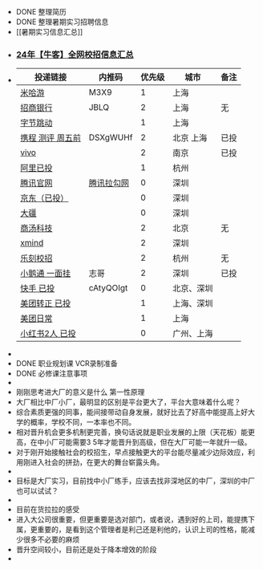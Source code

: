 - DONE 整理简历
- DONE 整理暑期实习招聘信息
- [[暑期实习信息汇总]]
- ### [24年【牛客】全网校招信息汇总](https://docs.qq.com/sheet/DR1haQktleU54bWl6?tab=BB08J2&login_t=1710057975058&_t=1710058744608&u=726a43336d944aa5949eae3e7b814be2)
- |投递链接|内推码|优先级|城市|备注|
  |--|--|--|--|--|
  |[米哈游]( https://jobs.mihoyo.com/#/campus/position/4813) |M3X9|1|上海||
  |[招商银行](https://cmb-recruitment-mobile.paas.cmbchina.com/positionDetail/school?qrCodeId=EBEAD42C-A548-4F27-9315-BDEB826A138E&recommendType=2&recruitmentTypeId=DF94FD6D-26D3-4A19-9E69-577C4BA1DE82&publishId=95C27AF3-4733-4798-A34F-D6F39717D9CD&recruitmentTypeId=) |JBLQ|2|上海|无|
  |[字节跳动](https://jobs.bytedance.com/campus/position?keywords=%E5%89%8D%E7%AB%AF&category=&location=CT_128&project=&type=3&job_hot_flag=&current=1&limit=10&functionCategory=&tag=&spread=PWMEYQA)||1|上海||
  |[携程 测评 周五前](https://app.mokahr.com/campus-recruitment/trip/37757?sourceToken=a4053aeea19325ef2386a6995246b44e#/jobs?keyword=%E5%89%8D%E7%AB%AF)|DSXgWUHf|2|北京 上海|已投|
  |[vivo](https://hr.vivo.com/wt/vivo/web/templet1000/index/corpwebPosition1000vivo!gotoPostInfoForAjax?postId=154310&recruitType=12&brandCode=1)||2|南京|已投|
  |[阿里已投](https://talent-holding.alibaba.com/campus/position-detail?lang=zh&positionId=2031902)||1|杭州||
  |[腾讯官网](https://join.qq.com/post_detail.html?pid=2&id=106&tid=2)|[腾讯拉勾网](https://www.lagou.com/wn/jobs/9226718.html)|0|深圳||
  |[京东（已投）](https://campus.jd.com/#/details?id=4872)||0|深圳||
  |[大疆](https://we.dji.com/zh-CN/position/detail?positionId=1603324366766518272)||0|深圳||
  |[商汤科技](https://hr.sensetime.com/SU60fa3bdabef57c1023fc1cbc/pb/posDetail.html?postId=6551b51e3538bc6c4d67bf3d&postType=intern)||2|北京|无|
  |[xmind](https://www.lagou.com/wn/jobs/6311626.html?source=pl&i=pl-0&show=f52dbc76d45f42888bc68cc09143068a)||2|深圳||
  |[乐刻校招](https://leoao-inc.jobs.feishu.cn/787552/position/7272586633920301349/detail)||2|杭州|无|
  |[小鹅通 一面挂](https://www.xiaoe-tech.com/joinUs)|志哥|2|深圳|已投|
  |[快手 已投](https://zhaopin.kuaishou.cn/#/official/trainee/job-info/18132)|cAtyQOIgt|0|北京、深圳||
  |[美团转正 已投](https://zhaopin.meituan.com/web/position/detail?jobUnionId=2309762897&highlightType=campus)||1|上海、深圳||
  |[美团日常](https://zhaopin.meituan.com/web/position/detail?jobUnionId=2315268375&highlightType=campus)||1|上海||
  |[小红书2人 已投](https://job.xiaohongshu.com/jobs/11203/intern)||0|广州、上海||
-
- DONE 职业规划课  VCR录制准备
- DONE 必修课注意事项
-
- 刚刚思考进大厂的意义是什么 第一性原理
- 大厂相比中厂小厂，最明显的区别是平台更大了，平台大意味着什么呢？
- 综合素质更强的同事，能间接带动自身发展，就好比去了好高中能提高上好大学的概率，学校不同，一本率也不同。
- 相对晋升机会更多机制更完善，换句话说就是职业发展的上限（天花板）能更高，在中小厂可能需要3 5年才能晋升到高级，但在大厂可能一年就升一级。
- 对于刚开始接触社会的校招生，早点接触更大的平台能尽量减少边际效应，利用刚进入社会的拼劲，在更大的舞台崭露头角。
-
- 目标是大厂实习，目前找中小厂练手，应该去找非深地区的中厂，深圳的中厂也可以试试？
-
- 目前在货拉拉的感受
- 进入大公司很重要，但更重要是选对部门，或者说，遇到好的上司，能提携下属，更重要的，是看到这个管理者是利己还是利他的，认识上司的性格，能减少很多不必要的麻烦
- 晋升空间较小，目前还是处于降本增效的阶段
-